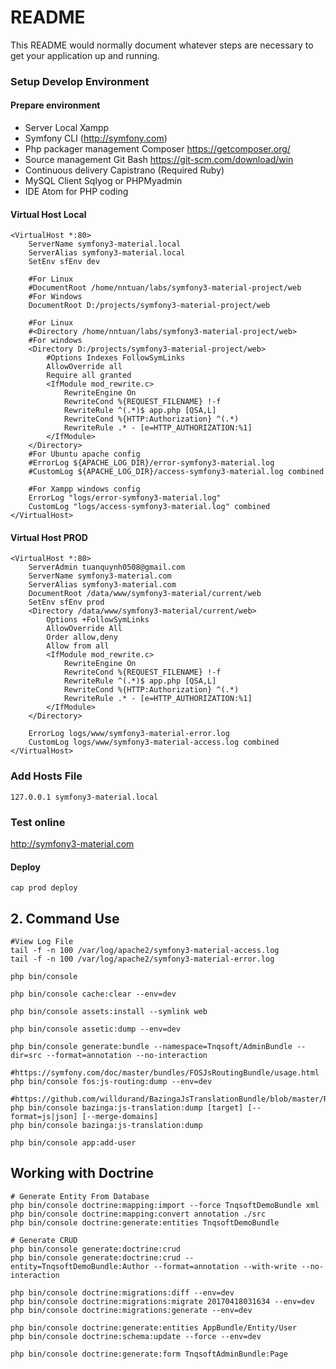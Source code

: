 # README #

This README would normally document whatever steps are necessary to get your application up and running.

### Setup Develop Environment
#### Prepare environment
- Server Local Xampp
- Symfony CLI (http://symfony.com)
- Php packager management Composer https://getcomposer.org/
- Source management Git Bash https://git-scm.com/download/win
- Continuous delivery Capistrano (Required Ruby)
- MySQL Client Sqlyog or PHPMyadmin
- IDE Atom for PHP coding

#### Virtual Host Local
```
<VirtualHost *:80>
    ServerName symfony3-material.local
    ServerAlias symfony3-material.local    
    SetEnv sfEnv dev

    #For Linux
    #DocumentRoot /home/nntuan/labs/symfony3-material-project/web
    #For Windows
    DocumentRoot D:/projects/symfony3-material-project/web

    #For Linux
    #<Directory /home/nntuan/labs/symfony3-material-project/web>
  	#For windows
    <Directory D:/projects/symfony3-material-project/web>
        #Options Indexes FollowSymLinks
        AllowOverride all
        Require all granted
        <IfModule mod_rewrite.c>
            RewriteEngine On
            RewriteCond %{REQUEST_FILENAME} !-f
            RewriteRule ^(.*)$ app.php [QSA,L]
            RewriteCond %{HTTP:Authorization} ^(.*)
            RewriteRule .* - [e=HTTP_AUTHORIZATION:%1]
        </IfModule>
    </Directory>
    #For Ubuntu apache config
    #ErrorLog ${APACHE_LOG_DIR}/error-symfony3-material.log
    #CustomLog ${APACHE_LOG_DIR}/access-symfony3-material.log combined

    #For Xampp windows config
    ErrorLog "logs/error-symfony3-material.log"
    CustomLog "logs/access-symfony3-material.log" combined
</VirtualHost>
```

#### Virtual Host PROD
```
<VirtualHost *:80>
    ServerAdmin tuanquynh0508@gmail.com
    ServerName symfony3-material.com
    ServerAlias symfony3-material.com
    DocumentRoot /data/www/symfony3-material/current/web
    SetEnv sfEnv prod
    <Directory /data/www/symfony3-material/current/web>
        Options +FollowSymLinks
        AllowOverride All
        Order allow,deny
        Allow from all
        <IfModule mod_rewrite.c>
            RewriteEngine On
            RewriteCond %{REQUEST_FILENAME} !-f
            RewriteRule ^(.*)$ app.php [QSA,L]
            RewriteCond %{HTTP:Authorization} ^(.*)
            RewriteRule .* - [e=HTTP_AUTHORIZATION:%1]
        </IfModule>
    </Directory>

    ErrorLog logs/www/symfony3-material-error.log
    CustomLog logs/www/symfony3-material-access.log combined
</VirtualHost>
```

### Add Hosts File
```
127.0.0.1 symfony3-material.local
```

### Test online
http://symfony3-material.com

#### Deploy
```
cap prod deploy
```

## 2. Command Use
```
#View Log File
tail -f -n 100 /var/log/apache2/symfony3-material-access.log
tail -f -n 100 /var/log/apache2/symfony3-material-error.log

php bin/console

php bin/console cache:clear --env=dev

php bin/console assets:install --symlink web

php bin/console assetic:dump --env=dev

php bin/console generate:bundle --namespace=Tnqsoft/AdminBundle --dir=src --format=annotation --no-interaction

#https://symfony.com/doc/master/bundles/FOSJsRoutingBundle/usage.html
php bin/console fos:js-routing:dump --env=dev

#https://github.com/willdurand/BazingaJsTranslationBundle/blob/master/Resources/doc/index.md
php bin/console bazinga:js-translation:dump [target] [--format=js|json] [--merge-domains]
php bin/console bazinga:js-translation:dump

php bin/console app:add-user
```

## Working with Doctrine
```
# Generate Entity From Database
php bin/console doctrine:mapping:import --force TnqsoftDemoBundle xml
php bin/console doctrine:mapping:convert annotation ./src
php bin/console doctrine:generate:entities TnqsoftDemoBundle

# Generate CRUD
php bin/console generate:doctrine:crud
php bin/console generate:doctrine:crud --entity=TnqsoftDemoBundle:Author --format=annotation --with-write --no-interaction

php bin/console doctrine:migrations:diff --env=dev
php bin/console doctrine:migrations:migrate 20170418031634 --env=dev
php bin/console doctrine:migrations:generate --env=dev

php bin/console doctrine:generate:entities AppBundle/Entity/User
php bin/console doctrine:schema:update --force --env=dev

php bin/console doctrine:generate:form TnqsoftAdminBundle:Page

```

